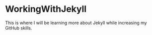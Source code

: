 # WorkingWithJekyll

This is where I will be learning more about Jekyll while increasing my GitHub skills. 
